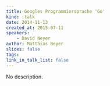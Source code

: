 ```yaml
---
title: Googles Programmiersprache 'Go'
kind: :talk
date: 2014-11-13
created_at: 2015-07-11
speakers:
    - David Neyer
author: Matthias Beyer
slides: false
tags:
link_in_talk_list: false
---
```


No description.
